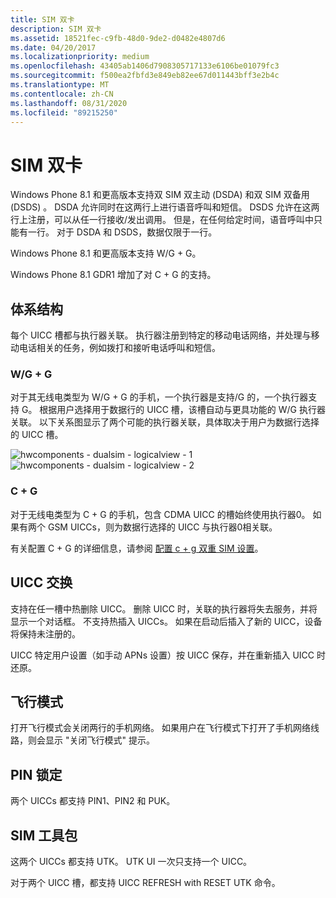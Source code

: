 ```yaml
---
title: SIM 双卡
description: SIM 双卡
ms.assetid: 18521fec-c9fb-48d0-9de2-d0482e4807d6
ms.date: 04/20/2017
ms.localizationpriority: medium
ms.openlocfilehash: 43405ab1406d7908305717133e6106be01079fc3
ms.sourcegitcommit: f500ea2fbfd3e849eb82ee67d011443bff3e2b4c
ms.translationtype: MT
ms.contentlocale: zh-CN
ms.lasthandoff: 08/31/2020
ms.locfileid: "89215250"
---
```

# <a name="dual-sim"></a>SIM 双卡


Windows Phone 8.1 和更高版本支持双 SIM 双主动 (DSDA) 和双 SIM 双备用 (DSDS) 。 DSDA 允许同时在这两行上进行语音呼叫和短信。 DSDS 允许在这两行上注册，可以从任一行接收/发出调用。 但是，在任何给定时间，语音呼叫中只能有一行。 对于 DSDA 和 DSDS，数据仅限于一行。

Windows Phone 8.1 和更高版本支持 W/G + G。

Windows Phone 8.1 GDR1 增加了对 C + G 的支持。

## <a name="architecture"></a>体系结构


每个 UICC 槽都与执行器关联。 执行器注册到特定的移动电话网络，并处理与移动电话相关的任务，例如拨打和接听电话呼叫和短信。

### <a name="wg--g"></a>W/G + G

对于其无线电类型为 W/G + G 的手机，一个执行器是支持/G 的，一个执行器支持 G。 根据用户选择用于数据行的 UICC 槽，该槽自动与更具功能的 W/G 执行器关联。 以下关系图显示了两个可能的执行器关联，具体取决于用户为数据行选择的 UICC 槽。

![hwcomponents \- dualsim \- logicalview \- 1](images/hwcomponents-dualsim-logicalview.png)![hwcomponents \- dualsim \- logicalview \- 2](images/hwcomponents-dualsim-logicalview-2.png)

### <a name="cg"></a>C + G

对于无线电类型为 C + G 的手机，包含 CDMA UICC 的槽始终使用执行器0。 如果有两个 GSM UICCs，则为数据行选择的 UICC 与执行器0相关联。

有关配置 C + G 的详细信息，请参阅 [配置 c + g 双重 SIM 设置](/windows-hardware/customize/mobile/mcsf/configure-c-g-dual-sim-settings)。

## <a name="uicc-swapping"></a>UICC 交换


支持在任一槽中热删除 UICC。 删除 UICC 时，关联的执行器将失去服务，并将显示一个对话框。 不支持热插入 UICCs。 如果在启动后插入了新的 UICC，设备将保持未注册的。

UICC 特定用户设置（如手动 APNs 设置）按 UICC 保存，并在重新插入 UICC 时还原。

## <a name="airplane-mode"></a>飞行模式


打开飞行模式会关闭两行的手机网络。 如果用户在飞行模式下打开了手机网络线路，则会显示 "关闭飞行模式" 提示。

## <a name="pin-lock"></a>PIN 锁定


两个 UICCs 都支持 PIN1、PIN2 和 PUK。

## <a name="sim-toolkit"></a>SIM 工具包


这两个 UICCs 都支持 UTK。 UTK UI 一次只支持一个 UICC。

对于两个 UICC 槽，都支持 UICC REFRESH with RESET UTK 命令。

 


